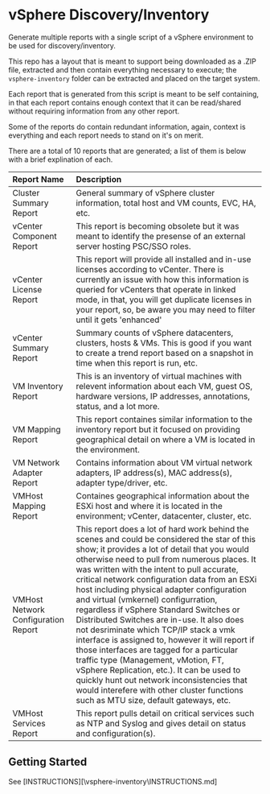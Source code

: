 # vSphere Discovery/Inventory

Generate multiple reports with a single script of a vSphere environment to be used for discovery/inventory.

This repo has a layout that is meant to support being downloaded as a .ZIP file, extracted and then contain everything necessary to execute; the `vsphere-inventory` folder can be extracted and placed on the target system.

Each report that is generated from this script is meant to be self containing, in that each report contains enough context that it can be read/shared without requiring information from any other report.

Some of the reports do contain redundant information, again, context is everything and each report needs to stand on it's on merit.

There are a total of 10 reports that are generated; a list of them is below with a brief explination of each.

| Report Name | Description |
|:------------|:------------|
| Cluster Summary Report | General summary of vSphere cluster information, total host and VM counts, EVC, HA, etc.
| vCenter Component Report | This report is becoming obsolete but it was meant to identify the presense of an external server hosting PSC/SSO roles.
| vCenter License Report | This report will provide all installed and in-use licenses according to vCenter. There is currently an issue with how this information is queried for vCenters that operate in linked mode, in that, you will get duplicate licenses in your report, so, be aware you may need to filter until it gets 'enhanced'
| vCenter Summary Report | Summary counts of vSphere datacenters, clusters, hosts & VMs. This is good if you want to create a trend report based on a snapshot in time when this report is run, etc.
| VM Inventory Report | This is an inventory of virtual machines with relevent information about each VM, guest OS, hardware versions, IP addresses, annotations, status, and a lot more.
| VM Mapping Report | This report containes similar information to the inventory report but it focused on providing geographical detail on where a VM is located in the environment.
| VM Network Adapter Report | Contains information about VM virtual network adapters, IP address(s), MAC address(s), adapter type/driver, etc.
| VMHost Mapping Report | Containes geographical information about the ESXi host and where it is located in the environment; vCenter, datacenter, cluster, etc.
| VMHost Network Configuration Report | This report does a lot of hard work behind the scenes and could be considered the star of this show; it provides a lot of detail that you would otherwise need to pull from numerous places. It was written with the intent to pull accurate, critical network configuration data from an ESXi host including physical adapter configuration and virtual (vmkernel) configurration, regardless if vSphere Standard Switches or Distributed Switches are in-use. It also does not desriminate which TCP/IP stack a vmk interface is assigned to, however it will report if those interfaces are tagged for a particular traffic type (Management, vMotion, FT, vSphere Replication, etc.). It can be used to quickly hunt out network inconsistencies that would interefere with other cluster functions such as MTU size, default gateways, etc.
| VMHost Services Report | This report pulls detail on critical services such as NTP and Syslog and gives detail on status and configuration(s).

## Getting Started

See [INSTRUCTIONS][\vsphere-inventory\INSTRUCTIONS.md]